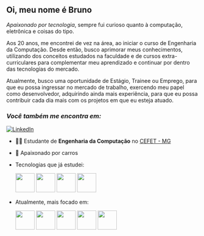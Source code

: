 ## Oi, meu nome é Bruno
*Apaixonado por tecnologia*, sempre fui curioso quanto à computação, eletrônica e coisas do tipo. 

Aos 20 anos, me encontrei de vez na área, ao iniciar o curso de Engenharia da Computação. Desde então, busco aprimorar meus conhecimentos, utilizando dos conceitos estudados na faculdade e de cursos extra-curriculares para complementar meu aprendizado e continuar por dentro das tecnologias do mercado.

Atualmente, busco uma oportunidade de Estágio, Trainee ou Emprego, para que eu possa ingressar no mercado de trabalho, exercendo meu papel como desenvolvedor, adquirindo ainda mais experiência, para que eu possa contribuir cada dia mais com os projetos em que eu esteja atuado.

### *Você também me encontra em:*
<a href="https://linkedin.com/in/brunocmnz">![LinkedIn](https://img.shields.io/badge/linkedin-%230077B5.svg?style=for-the-badge&logo=linkedin&logoColor=white)</a>

- 👨‍💻 Estudante de **Engenharia da Computação** no [CEFET - MG](https://www.timoteo.cefetmg.br/)
- 🚗 Apaixonado por carros
- Tecnologias que já estudei:
    <div "display=inline">
      <img widht="50" height="50" src="https://cdn.jsdelivr.net/gh/devicons/devicon@latest/icons/java/java-original-wordmark.svg" />
      <img widht="50" height="50" src="https://cdn.jsdelivr.net/gh/devicons/devicon@latest/icons/python/python-original-wordmark.svg" />
      <img widht="50" height="50" src="https://cdn.jsdelivr.net/gh/devicons/devicon@latest/icons/c/c-original.svg" />
      <img widht="50" height="50" src="https://cdn.jsdelivr.net/gh/devicons/devicon@latest/icons/cplusplus/cplusplus-original.svg" />
    </div>

- Atualmente, mais focado em:
    <div "display=inline">
      <img widht="50" height="50" src="https://cdn.jsdelivr.net/gh/devicons/devicon@latest/icons/css3/css3-plain-wordmark.svg" />
      <img background-color="white"  widht="50" height="50" src="https://cdn.jsdelivr.net/gh/devicons/devicon@latest/icons/html5/html5-plain-wordmark.svg" />          
      <img widht="50" height="50" src="https://cdn.jsdelivr.net/gh/devicons/devicon@latest/icons/javascript/javascript-original.svg" />
      <img widht="50" height="50" src="https://cdn.jsdelivr.net/gh/devicons/devicon@latest/icons/react/react-original-wordmark.svg" />
      <img widht="50" height="50" src="" />
    </div>




<!--
**brunocmnz/brunocmnz** is a ✨ _special_ ✨ repository because its `README.md` (this file) appears on your GitHub profile.
Here are some ideas to get you started:
- 🔭 I’m currently working on ...
- 🌱 I’m currently learning ...
- 👯 I’m looking to collaborate on ...
- 🤔 I’m looking for help with ...
- 💬 Ask me about ...
- 📫 How to reach me: ...
- 😄 Pronouns: ...
- ⚡ Fun fact: ...
-->
